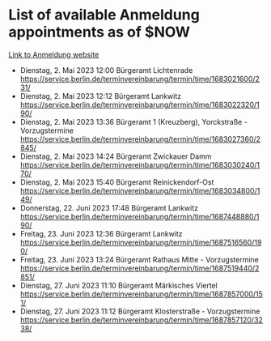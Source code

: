 # List of available Anmeldung appointments as of $NOW
[Link to Anmeldung website](https://service.berlin.de/terminvereinbarung/termin/tag.php?termin=1&anliegen[]=120686&dienstleisterlist=122210,122217,327316,122219,327312,122227,327314,122231,327346,122243,327348,122254,122252,329742,122260,329745,122262,329748,122271,327278,122273,327274,122277,327276,330436,122280,327294,122282,327290,122284,327292,122291,327270,122285,327266,122286,327264,122296,327268,150230,329760,122297,327286,122294,327284,122312,329763,122314,329775,122304,327330,122311,327334,122309,327332,317869,122281,327352,122279,329772,122283,122276,327324,122274,327326,122267,329766,122246,327318,122251,327320,122257,327322,122208,327298,122226,327300&herkunft=http%3A%2F%2Fservice.berlin.de%2Fdienstleistung%2F120686%2F)
- Dienstag, 2. Mai 2023 12:00 Bürgeramt Lichtenrade https://service.berlin.de/terminvereinbarung/termin/time/1683021600/231/
- Dienstag, 2. Mai 2023 12:12 Bürgeramt Lankwitz https://service.berlin.de/terminvereinbarung/termin/time/1683022320/190/
- Dienstag, 2. Mai 2023 13:36 Bürgeramt 1 (Kreuzberg), Yorckstraße - Vorzugstermine https://service.berlin.de/terminvereinbarung/termin/time/1683027360/2845/
- Dienstag, 2. Mai 2023 14:24 Bürgeramt Zwickauer Damm https://service.berlin.de/terminvereinbarung/termin/time/1683030240/170/
- Dienstag, 2. Mai 2023 15:40 Bürgeramt Reinickendorf-Ost https://service.berlin.de/terminvereinbarung/termin/time/1683034800/149/
- Donnerstag, 22. Juni 2023 17:48 Bürgeramt Lankwitz https://service.berlin.de/terminvereinbarung/termin/time/1687448880/190/
- Freitag, 23. Juni 2023 12:36 Bürgeramt Lankwitz https://service.berlin.de/terminvereinbarung/termin/time/1687516560/190/
- Freitag, 23. Juni 2023 13:24 Bürgeramt Rathaus Mitte - Vorzugstermine https://service.berlin.de/terminvereinbarung/termin/time/1687519440/2851/
- Dienstag, 27. Juni 2023 11:10 Bürgeramt Märkisches Viertel https://service.berlin.de/terminvereinbarung/termin/time/1687857000/151/
- Dienstag, 27. Juni 2023 11:12 Bürgeramt Klosterstraße - Vorzugstermine https://service.berlin.de/terminvereinbarung/termin/time/1687857120/3238/
